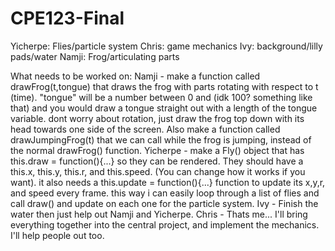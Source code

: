 # CPE123-Final
Yicherpe: Flies/particle system
Chris: game mechanics
Ivy: background/lilly pads/water
Namji: Frog/articulating parts

What needs to be worked on:
	Namji - make a function called drawFrog(t,tongue) that draws the frog with parts rotating with respect to t (time).
		"tongue" will be a number between 0 and (idk 100? something like that) and you would draw a tongue straight out
		with a length of the tongue variable. dont worry about rotation, just draw the frog top down with its head towards
		one side of the screen. Also make a function called drawJumpingFrog(t) that we can call while the frog is jumping,
		instead of the normal drawFrog() function.
	Yicherpe - make a Fly() object that has this.draw = function(){...} so they can be rendered. They should
		have a this.x, this.y, this.r, and this.speed. (You can change how it works if you want). it also needs a
		this.update = function(){...} function to update its x,y,r, and speed every frame. this way i can easily loop
		through a list of flies and call draw() and update on each one for the particle system.
	Ivy - Finish the water then just help out Namji and Yicherpe.
	Chris - Thats me... I'll bring everything together into the central project, and implement the mechanics.
		I'll help people out too.
